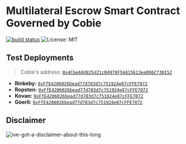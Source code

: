 # Multilateral Escrow Smart Contract Governed by Cobie

[![build status](https://github.com/pcaversaccio/escrow-contract/actions/workflows/test-contracts.yml/badge.svg)](https://github.com/pcaversaccio/escrow-contract/actions)
![License: MIT](https://img.shields.io/badge/License-MIT-blue.svg)

## Test Deployments

> Cobie's address: [`0x4Cbe68d825d21cB4978F56815613eeD06Cf30152`](https://etherscan.io/address/0x4Cbe68d825d21cB4978F56815613eeD06Cf30152)

- **Rinkeby:** [`0xFfE4206026bead77d783d7c751924e87cFFE7072`](https://rinkeby.etherscan.io/address/0xFfE4206026bead77d783d7c751924e87cFFE7072)
- **Ropsten:** [`0xFfE4206026bead77d783d7c751924e87cFFE7072`](https://ropsten.etherscan.io/address/0xFfE4206026bead77d783d7c751924e87cFFE7072)
- **Kovan:** [`0xFfE4206026bead77d783d7c751924e87cFFE7072`](https://kovan.etherscan.io/address/0xFfE4206026bead77d783d7c751924e87cFFE7072)
- **Goerli:** [`0xFfE4206026bead77d783d7c751924e87cFFE7072`](https://goerli.etherscan.io/address/0xFfE4206026bead77d783d7c751924e87cFFE7072)

## Disclaimer

![ive-got-a-disclaimer-about-this-long](https://user-images.githubusercontent.com/25297591/154054324-6639d92d-0133-416c-b929-374ba7bb9218.jpg)
